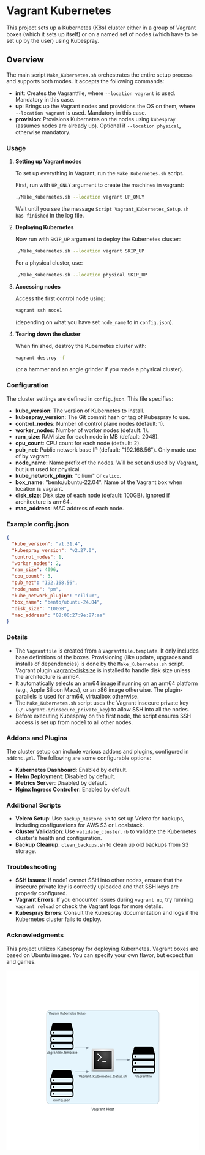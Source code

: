 # Vagrant Kubernetes

This project sets up a Kubernetes (K8s) cluster either in a group of Vagrant boxes (which it sets up itself) or on a named set of nodes (which have to be set up by the user) using Kubespray.

## Overview

The main script `Make_Kubernetes.sh` orchestrates the entire setup process and supports both modes. It accepts the following commands:

- **init**: Creates the Vagrantfile, where `--location vagrant` is used. Mandatory in this case.
- **up**: Brings up the Vagrant nodes and provisions the OS on them, where `--location vagrant` is used. Mandatory in this case.
- **provision**: Provisions Kubernetes on the nodes using `kubespray` (assumes nodes are already up). Optional if `--location physical`, otherwise mandatory.

### Usage

1. **Setting up Vagrant nodes**

   To set up everything in Vagrant, run the `Make_Kubernetes.sh` script.

   First, run with `UP_ONLY` argument to create the machines in vagrant:
   ```bash
   ./Make_Kubernetes.sh --location vagrant UP_ONLY
   ```
   Wait until you see the message `Script Vagrant_Kubernetes_Setup.sh has finished` in the log file.

2. **Deploying Kubernetes**

   Now run with `SKIP_UP` argument to deploy the Kubernetes cluster:
   ```bash
   ./Make_Kubernetes.sh --location vagrant SKIP_UP
   ```

   For a physical cluster, use:
   ```bash
   ./Make_Kubernetes.sh --location physical SKIP_UP
   ```

3. **Accessing nodes**

   Access the first control node using:
   ```bash
   vagrant ssh node1
   ```

   (depending on what you have set `node_name` to in `config.json`).

4. **Tearing down the cluster**

   When finished, destroy the Kubernetes cluster with:
   ```bash
   vagrant destroy -f
   ```
   (or a hammer and an angle grinder if you made a physical cluster).

### Configuration

The cluster settings are defined in `config.json`. This file specifies:

- **kube_version**: The version of Kubernetes to install.
- **kubespray_version**: The Git commit hash or tag of Kubespray to use.
- **control_nodes**: Number of control plane nodes (default: 1).
- **worker_nodes**: Number of worker nodes (default: 1).
- **ram_size**: RAM size for each node in MB (default: 2048).
- **cpu_count**: CPU count for each node (default: 2).
- **pub_net**: Public network base IP (default: "192.168.56"). Only made use of by vagrant.
- **node_name**: Name prefix of the nodes. Will be set and used by Vagrant, but just used for physical.
- **kube_network_plugin**: "cilium" or `calico`.
- **box_name**: "bento/ubuntu-22.04". Name of the Vagrant box when location is vagrant.
- **disk_size**: Disk size of each node (default: 100GB). Ignored if architecture is arm64..
- **mac_address**: MAC address of each node.

### Example config.json

```json
{
  "kube_version": "v1.31.4",
  "kubespray_version": "v2.27.0",
  "control_nodes": 1,
  "worker_nodes": 2,
  "ram_size": 4096,
  "cpu_count": 3,
  "pub_net": "192.168.56",
  "node_name": "pm",
  "kube_network_plugin": "cilium",
  "box_name": "bento/ubuntu-24.04",
  "disk_size": "100GB",
  "mac_address": "08:00:27:9e:87:aa"
}
```

### Details

- The `Vagrantfile` is created from a `Vagrantfile.template`. It only includes base definitions of the boxes. Provisioning (like update, upgrades and installs of dependencies) is done by the `Make_Kubernetes.sh` script. Vagrant plugin [vagrant-disksize](https://github.com/sprotheroe/vagrant-disksize) is installed to handle disk size unless the architecture is arm64.
- It automatically selects an arm64 image if running on an arm64 platform (e.g., Apple Silicon Macs), or an x86 image otherwise. The plugin-parallels is used for arm64, virtualbox otherwise.
- The `Make_Kubernetes.sh` script uses the Vagrant insecure private key (`~/.vagrant.d/insecure_private_key`) to allow SSH into all the nodes.
- Before executing Kubespray on the first node, the script ensures SSH access is set up from node1 to all other nodes.

### Addons and Plugins

The cluster setup can include various addons and plugins, configured in `addons.yml`. The following are some configurable options:

- **Kubernetes Dashboard**: Enabled by default.
- **Helm Deployment**: Disabled by default.
- **Metrics Server**: Disabled by default.
- **Nginx Ingress Controller**: Enabled by default.

### Additional Scripts

- **Velero Setup**: Use `Backup_Restore.sh` to set up Velero for backups, including configurations for AWS S3 or Localstack.
- **Cluster Validation**: Use `validate_cluster.rb` to validate the Kubernetes cluster's health and configuration.
- **Backup Cleanup**: `clean_backups.sh` to clean up old backups from S3 storage.

### Troubleshooting

- **SSH Issues**: If node1 cannot SSH into other nodes, ensure that the insecure private key is correctly uploaded and that SSH keys are properly configured.
- **Vagrant Errors**: If you encounter issues during `vagrant up`, try running `vagrant reload` or check the Vagrant logs for more details.
- **Kubespray Errors**: Consult the Kubespray documentation and logs if the Kubernetes cluster fails to deploy.

### Acknowledgments

This project utilizes Kubespray for deploying Kubernetes. Vagrant boxes are based on Ubuntu images. You can specify your own flavor, but expect fun and games.

![Kubernetes Diagram](./diagrams/k8s.png)
